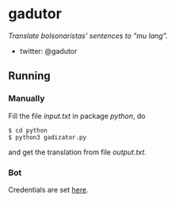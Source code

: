 # gadutor

*Translate bolsonaristas' sentences to "mu lang".*

- twitter: @gadutor


## Running

### Manually

Fill the file *input.txt* in package *python*, do

```
$ cd python
$ python3 gadizator.py
```

and get the translation from file *output.txt*.

### Bot

Credentials are set [here](https://developer.twitter.com).
